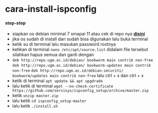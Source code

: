 # cara-install-ispconfig
#### step-step
- siapkan os debian minimal 7 smapai 11 atau cek di repo nya **[disini](https://github.com/servisys/ispconfig_setup/tree/master/distros)**
- jika os sudah di install dan sudah bisa digunakan lalu buka terminal
- ketik su di terminal lalu masukan password rootnya
- ketikan di terminal ``` nano /etc/apt/source.list ``` didalam file tersebut silahkan hapus semua dan ganti dengan
- ``` deb http://repo.ugm.ac.id/debian/ bookworm main contrib non-free ``` ``` deb http://repo.ugm.ac.id/debian/ bookworm-updates main contrib non-free ``` ``` deb http://repo.ugm.ac.id/debian-securiti/ bookworm/updates main contrib non-free ``` lalu ctrl + s dan ctrl + x
- ketik di terminal ``` apt update && apt upgdrade ```
- lalu ketik di terminal ``` wget --no-check-certificate https://github.com/servisys/ispconfig_setup/archive/master.zip ```
- ketik ``` unzip master.zip ```
- lalu ketik ``` cd ispconfig_setup-master ```
- lalu ketik ```./install.sh ```
